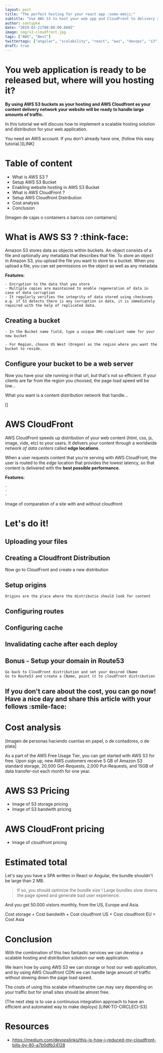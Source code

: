 ```yaml
---
layout: post
title: "The perfect hosting for your react app :some-emoji:"
subtitle: "Use AWS S3 to host your web app and CloudFront to delivery your content worldwide blazing fast :lighting:"
author: santypk4
date: "2019-03-21T08:00:00.000Z"
image: img/s3-cloudfront.jpg
tags: ["AWS", "Best"]
twittertags: ["angular", "scalability", "react", "aws", "devops", "s3", "javascript", "webdev"]
draft: true
---
```


# You web application is ready to be released but, where will you hosting it?

**By using AWS S3 buckets as your hosting and AWS Cloudfront as your content delivery network your website will be ready to handle large amounts of traffic.**

In this tutorial we will discuss how to implement a scalable hosting solution and distribution for your web application.

You need an AWS account. If you don't already have one, (follow this easy tutorial.)[LINK]

# Table of content
  - What is AWS S3 ?
  - Setup AWS S3 Bucket
  - Enabling website hosting in AWS S3 Bucket
  - What is AWS CloudFront ?
  - Setup AWS Cloudfront Distribution
  - Cost analysis
  - Conclusion

[Imagen de cajas o containers o barcos con containers]

# What is AWS S3 ? :think-face:
  
  Amazon S3 stores data as objects within buckets. An object consists of a file and optionally any metadata that describes that file.
  To store an object in Amazon S3, you upload the file you want to store to a bucket. When you upload a file, you can set permissions on the object as well as any metadata

  **Features:**

    - Encryption to the data that you store
    - Multiple copies are maintained to enable regeneration of data in case of data corruption
    - It regularly verifies the integrity of data stored using checksums e.g. if S3 detects there is any corruption in data, it is immediately repaired with the help of replicated data.

  ## Creating a bucket

    - In the Bucket name field, type a unique DNS-compliant name for your new bucket

    - For Region, choose US West (Oregon) as the region where you want the bucket to reside.

  ## Configure your bucket to be a web server
  

  Now you have your site running in that url, but that's not so efficient. 
  If your clients are far from the region you choosed, the page load speed will be low...

  What you want is a content distribution network that handle...

[]

# AWS CloudFront 

  AWS CloudFront speeds up distribution of your web content (html, css, js, image, vide, etc) to your users.
  It delivers your content through a worldwide _network of data centers_ called **edge locations**. 

  When a user requests content that you're serving with AWS CloudFront, the user is routed to the _edge_ location that provides the lowest latency, so that content is delivered with the **best possible performance.**

  **Features:**

    -
    -
    -

 Image of comparation of a site with and without cloudfront


# Let's do it! 

  ## Uploading your files

  ## Creating a Cloudfront Distribution

   Now go to CloudFront and create a new distribution

  ## Setup origins
    Origins are the place where the distributio should look for content

  ## Configuring routes


  ## Configuring cache

  ## Invalidating cache after each deploy

  ## Bonus - Setup your domain in Route53
    Go back to CloudFront distribution and set your desired CName
    Go to Route53 and create a CName, point it to cloudfront distribution



## If you don't care about the cost, you can go now! Have a nice day and share this article with your fellows :smile-face:

# Cost analysis

  [Imagen de personas haciendo cuentas en papel, o de contadores, o de plata]

  As a part of the AWS Free Usage Tier, you can get started with AWS S3 for free. Upon sign up, new AWS customers receive 5 GB of Amazon S3 standard storage, 20,000 Get-Requests, 2,000 Put-Requests, and 15GB of data transfer-out each month for one year.

# AWS S3 Pricing
  - Image of S3 storage pricing
  - Image of S3 bandwith pricing

# AWS CloudFront pricing
  - Image of cloudfront pricing

# Estimated total

  Let's say you have a SPA written in React or Angular, the bundle shouldn't be large than 2 MB.

  > If so, you should optimize the bundle size ! Large bundles slow downs the page speed and generate bad user experience.

  And you get 50.000 vistors monthly, from the US, Europe and Asia.

  Cost storage + Cost bandwith + Cost cloudfront US + Cost cloudfront EU + Cost Asia


<a name="conclusion"></a>

# Conclusion

  With the combination of this two fantastic services we can develop a scalable hosting and distribution solution our web application.

  We learn how by using AWS S3 we can storage or host our web application, and by using AWS Cloudfront CDN we can handle large amount of traffic without slowing down the page load speed.

  The costs of using this scalabe infraestructre can may vary depending on your traffic but for small sites should be almost free.

  (The next step is to use a continuous integration approach to have an efficient and automated way to make deploys)
  [LINK-TO-CIRCLECI-S3]

# Resources
  - https://medium.com/devopslinks/this-is-how-i-reduced-my-cloudfront-bills-by-80-a7b0dfb24128